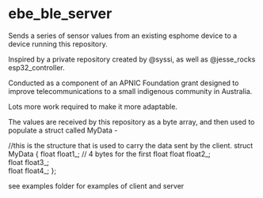 # ebe_ble_server
 
Sends a series of sensor values from an existing esphome device to a device running this repository.

Inspired by a private repository created by @syssi, as well as @jesse_rocks esp32_controller. 

Conducted as a component of an APNIC Foundation grant designed to improve telecommunications to a small indigenous community in Australia.

Lots more work required to make it more adaptable.

The values are received by this repository as a byte array, and then used to populate a struct called MyData -

  //this is the structure that is used to carry the data sent by the client.
  struct MyData {
  float float1_;  // 4 bytes for the first float
  float float2_;  
  float float3_;  
  float float4_;
  };

see examples folder for examples of client and server

